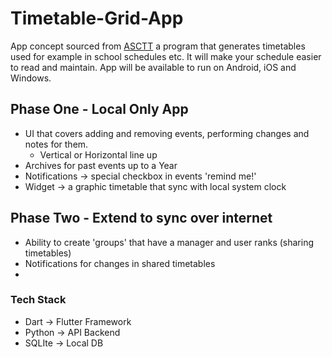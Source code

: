# Timetable-Grid-App

App concept sourced from [ASCTT](https://asctt.edupage.org/timetables_pl.html) a program that generates timetables used for example in school schedules etc.
It will make your schedule easier to read and maintain.
App will be available to run on Android, iOS and Windows.


## Phase One - Local Only App
 - UI that covers adding and removing events, performing changes and notes for them.
     - Vertical or Horizontal line up
 - Archives for past events up to a Year
 - Notifications -> special checkbox in events 'remind me!'
 - Widget -> a graphic timetable that sync with local system clock

## Phase Two - Extend to sync over internet
 - Ability to create 'groups' that have a manager and user ranks (sharing timetables)
 - Notifications for changes in shared timetables
 - 

### Tech Stack
 - Dart -> Flutter Framework
 - Python -> API Backend
 - SQLIte -> Local DB
